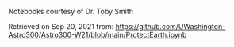 Notebooks courtesy of Dr. Toby Smith

Retrieved on Sep 20, 2021 from:
https://github.com/UWashington-Astro300/Astro300-W21/blob/main/ProtectEarth.ipynb

